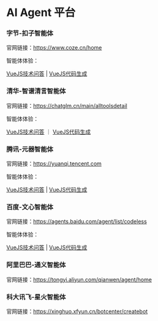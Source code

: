 # AI Agent 平台

### 字节-扣子智能体

<!-- 简要介绍： -->

官网链接：https://www.coze.cn/home

智能体体验：

[VueJS技术问答](https://www.coze.cn/s/e6eG0XFVPNo/) | [VueJS代码生成](https://www.coze.cn/s/QQ2QRfenbbc/)


### 清华-智谱清言智能体

<!-- 简要介绍： -->

官网链接：https://chatglm.cn/main/alltoolsdetail

智能体体验：

[VueJS技术问答](https://chatglm.cn/share/7F2f7mi2) ｜ [VueJS代码生成](https://chatglm.cn/share/hF2L7mOc)

### 腾讯-元器智能体

<!-- 简要介绍： -->

官网链接：https://yuanqi.tencent.com

智能体体验：

[VueJS技术问答](https://yuanqi.tencent.com/agent/dDi53CDMR1mV?from=share) | [VueJS代码生成](https://yuanqi.tencent.com/agent/Ch1PBRrC2JAC?from=share)


### 百度-文心智能体

<!-- 简要介绍： -->

官网链接：https://agents.baidu.com/agent/list/codeless

智能体体验： 

[VueJS技术问答](https://mbd.baidu.com/ma/s/hl9scLOJ) | [VueJS代码生成](https://mbd.baidu.com/ma/s/zOrCfAfZ)

### 阿里巴巴-通义智能体

<!-- 简要介绍： -->

官网链接：https://tongyi.aliyun.com/qianwen/agent/home 

### 科大讯飞-星火智能体

<!-- 简要介绍： -->

官网链接：https://xinghuo.xfyun.cn/botcenter/createbot
